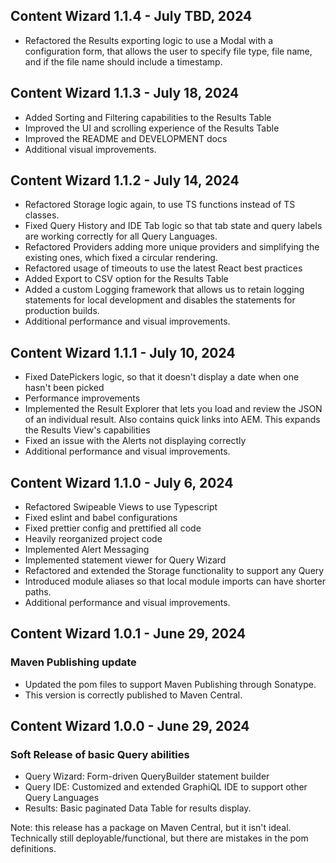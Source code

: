 
## Content Wizard 1.1.4 - July TBD, 2024

- Refactored the Results exporting logic to use a Modal with a configuration form, that allows the user to specify file type, file name, and if the file name should include a timestamp.

## Content Wizard 1.1.3 - July 18, 2024

- Added Sorting and Filtering capabilities to the Results Table
- Improved the UI and scrolling experience of the Results Table
- Improved the README and DEVELOPMENT docs
- Additional visual improvements.

## Content Wizard 1.1.2 - July 14, 2024

- Refactored Storage logic again, to use TS functions instead of TS classes.
- Fixed Query History and IDE Tab logic so that tab state and query labels are working correctly for all Query Languages.
- Refactored Providers adding more unique providers and simplifying the existing ones, which fixed a circular rendering.
- Refactored usage of timeouts to use the latest React best practices
- Added Export to CSV option for the Results Table
- Added a custom Logging framework that allows us to retain logging statements for local development and disables the statements for production builds.
- Additional performance and visual improvements.


## Content Wizard 1.1.1 - July 10, 2024

- Fixed DatePickers logic, so that it doesn't display a date when one hasn't been picked
- Performance improvements 
- Implemented the Result Explorer that lets you load and review the JSON of an individual result. Also contains quick links into AEM. This expands the Results View's capabilities
- Fixed an issue with the Alerts not displaying correctly
- Additional performance and visual improvements.

## Content Wizard 1.1.0 - July 6, 2024

- Refactored Swipeable Views to use Typescript
- Fixed eslint and babel configurations
- Fixed prettier config and prettified all code
- Heavily reorganized project code
- Implemented Alert Messaging
- Implemented statement viewer for Query Wizard
- Refactored and extended the Storage functionality to support any Query
- Introduced module aliases so that local module imports can have shorter paths.
- Additional performance and visual improvements.

## Content Wizard 1.0.1 - June 29, 2024

### Maven Publishing update

- Updated the pom files to support Maven Publishing through Sonatype.
- This version is correctly published to Maven Central.

## Content Wizard 1.0.0 - June 29, 2024

### Soft Release of basic Query abilities

- Query Wizard: Form-driven QueryBuilder statement builder
- Query IDE: Customized and extended GraphiQL IDE to support other Query Languages
- Results: Basic paginated Data Table for results display.

Note: this release has a package on Maven Central, but it isn't ideal. Technically still deployable/functional, but there are mistakes in the pom definitions.
